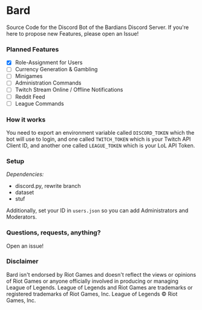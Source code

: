 # Bard
Source Code for the Discord Bot of the Bardians Discord Server. If you're here to propose new Features, please open an Issue!

### Planned Features
- [X] Role-Assignment for Users
- [ ] Currency Generation & Gambling 
- [ ] Minigames
- [ ] Administration Commands
- [ ] Twitch Stream Online / Offline Notifications
- [ ] Reddit Feed
- [ ] League Commands

### How it works
You need to export an environment variable called `DISCORD_TOKEN` which the bot will use to login, and one called `TWITCH_TOKEN` which is your Twitch API Client ID, and another one called `LEAGUE_TOKEN` which is your LoL API Token.

### Setup
*Dependencies:*
- discord.py, rewrite branch
- dataset
- stuf


Additionally, set your ID in `users.json` so you can add Administrators and Moderators.

### Questions, requests, anything?
Open an issue!


### Disclaimer
Bard isn't endorsed by Riot Games and doesn't reflect the views or opinions of Riot Games or anyone officially involved in producing or managing League of Legends. League of Legends and Riot Games are trademarks or registered trademarks of Riot Games, Inc. League of Legends © Riot Games, Inc.
